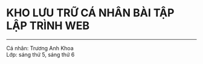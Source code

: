   # KHO LƯU TRỮ CÁ NHÂN BÀI TẬP LẬP TRÌNH WEB
-----------------------------------------
Cá nhân: Trương Anh Khoa  
Lớp: sáng thứ 5, sáng thứ 6
